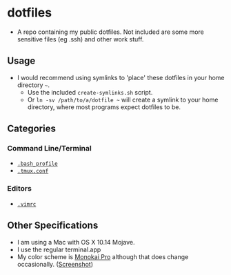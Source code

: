 # dotfiles

- A repo containing my public dotfiles. Not included are some more sensitive files (eg .ssh) and other work stuff.

## Usage

- I would recommend using symlinks to 'place' these dotfiles in your home directory `~`.
  - Use the included `create-symlinks.sh` script.
  - Or `ln -sv /path/to/a/dotfile ~` will create a symlink to your home directory, where most programs expect dotfiles to be.

## Categories

### Command Line/Terminal

- [`.bash_profile`](./.bash_profile)
- [`.tmux.conf`](./.tmux.conf)

### Editors

- [`.vimrc`](./.vimrc)

## Other Specifications

- I am using a Mac with OS X 10.14 Mojave.
- I use the regular terminal.app
- My color scheme is [Monokai Pro](https://github.com/dcchambers/macos-terminal-themes/blob/master/schemes/Monokai%20Pro%20\(Filter%20Spectrum\).terminal) although that does change occasionally. ([Screenshot](https://github.com/dcchambers/macos-terminal-themes/blob/master/screenshots/monokai_pro__filter_spectrum_.terminal.png))
